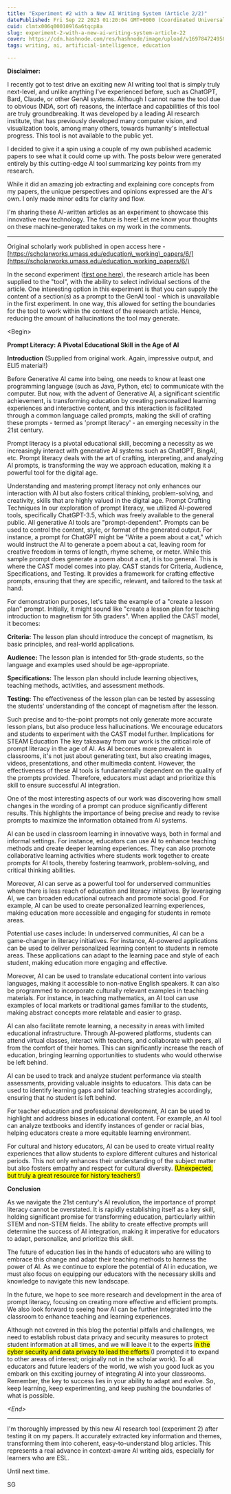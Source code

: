 ```yaml
---
title: "Experiment #2 with a New AI Writing System (Article 2/2)"
datePublished: Fri Sep 22 2023 01:20:04 GMT+0000 (Coordinated Universal Time)
cuid: clmtx006q000109l6a6tqcp8a
slug: experiment-2-with-a-new-ai-writing-system-article-22
cover: https://cdn.hashnode.com/res/hashnode/image/upload/v1697847249580/a86c004f-a2e1-4b81-9a4c-8063dd2b55bd.png
tags: writing, ai, artificial-intelligence, education

---
```


**Disclaimer:**

I recently got to test drive an exciting new AI writing tool that is simply truly next-level, and unlike anything I've experienced before, such as ChatGPT, Bard, Claude, or other GenAI systems. Although I cannot name the tool due to obvious (NDA, sort of) reasons, the interface and capabilities of this tool are truly groundbreaking. It was developed by a leading AI research institute, that has previously developed many computer vision, and visualization tools, among many others, towards humanity's intellectual progress. This tool is not available to the public yet.

I decided to give it a spin using a couple of my own published academic papers to see what it could come up with. The posts below were generated entirely by this cutting-edge AI tool summarizing key points from my research.

While it did an amazing job extracting and explaining core concepts from my papers, the unique perspectives and opinions expressed are the AI's own. I only made minor edits for clarity and flow.

I'm sharing these AI-written articles as an experiment to showcase this innovative new technology. The future is here! Let me know your thoughts on these machine-generated takes on my work in the comments.

---

Original scholarly work published in open access here - [https://scholarworks.umass.edu/education\_working\_papers/6/](https://scholarworks.umass.edu/education_working_papers/6/)

In the second experiment ([first one here](https://cultureos.hashnode.dev/my-experiments-with-a-groundbreaking-new-ai-writing-system-article-12)), the research article has been supplied to the "tool", with the ability to select individual sections of the article. One interesting option in this experiment is that you can supply the content of a section(s) as a prompt to the GenAI tool - which is unavailable in the first experiment. In one way, this allowed for setting the boundaries for the tool to work within the context of the research article. Hence, reducing the amount of hallucinations the tool may generate.

&lt;Begin&gt;

**Prompt Literacy: A Pivotal Educational Skill in the Age of AI**

**Introduction** (Supplied from original work. Again, impressive output, and ELI5 material!)

Before Generative AI came into being, one needs to know at least one programming language (such as Java, Python, etc) to communicate with the computer. But now, with the advent of Generative AI, a significant scientific achievement, is transforming education by creating personalized learning experiences and interactive content, and this interaction is facilitated through a common language called prompts, making the skill of crafting these prompts - termed as 'prompt literacy' - an emerging necessity in the 21st century.

Prompt literacy is a pivotal educational skill, becoming a necessity as we increasingly interact with generative AI systems such as ChatGPT, BingAI, etc. Prompt literacy deals with the art of crafting, interpreting, and analyzing AI prompts, is transforming the way we approach education, making it a powerful tool for the digital age.

Understanding and mastering prompt literacy not only enhances our interaction with AI but also fosters critical thinking, problem-solving, and creativity, skills that are highly valued in the digital age. Prompt Crafting Techniques In our exploration of prompt literacy, we utilized AI-powered tools, specifically ChatGPT-3.5, which was freely available to the general public. All generative AI tools are "prompt-dependent". Prompts can be used to control the content, style, or format of the generated output. For instance, a prompt for ChatGPT might be "Write a poem about a cat," which would instruct the AI to generate a poem about a cat, leaving room for creative freedom in terms of length, rhyme scheme, or meter. While this sample prompt does generate a poem about a cat, it is too general. This is where the CAST model comes into play. CAST stands for Criteria, Audience, Specifications, and Testing. It provides a framework for crafting effective prompts, ensuring that they are specific, relevant, and tailored to the task at hand.

For demonstration purposes, let's take the example of a "create a lesson plan" prompt. Initially, it might sound like "create a lesson plan for teaching introduction to magnetism for 5th graders". When applied the CAST model, it becomes:

**Criteria:** The lesson plan should introduce the concept of magnetism, its basic principles, and real-world applications.

**Audience:** The lesson plan is intended for 5th-grade students, so the language and examples used should be age-appropriate.

**Specifications:** The lesson plan should include learning objectives, teaching methods, activities, and assessment methods.

**Testing:** The effectiveness of the lesson plan can be tested by assessing the students' understanding of the concept of magnetism after the lesson.

Such precise and to-the-point prompts not only generate more accurate lesson plans, but also produce less hallucinations. We encourage educators and students to experiment with the CAST model further. Implications for STEAM Education The key takeaway from our work is the critical role of prompt literacy in the age of AI. As AI becomes more prevalent in classrooms, it's not just about generating text, but also creating images, videos, presentations, and other multimedia content. However, the effectiveness of these AI tools is fundamentally dependent on the quality of the prompts provided. Therefore, educators must adapt and prioritize this skill to ensure successful AI integration.

One of the most interesting aspects of our work was discovering how small changes in the wording of a prompt can produce significantly different results. This highlights the importance of being precise and ready to revise prompts to maximize the information obtained from AI systems.

AI can be used in classroom learning in innovative ways, both in formal and informal settings. For instance, educators can use AI to enhance teaching methods and create deeper learning experiences. They can also promote collaborative learning activities where students work together to create prompts for AI tools, thereby fostering teamwork, problem-solving, and critical thinking abilities.

Moreover, AI can serve as a powerful tool for underserved communities where there is less reach of education and literacy initiatives. By leveraging AI, we can broaden educational outreach and promote social good. For example, AI can be used to create personalized learning experiences, making education more accessible and engaging for students in remote areas.

Potential use cases include: In underserved communities, AI can be a game-changer in literacy initiatives. For instance, AI-powered applications can be used to deliver personalized learning content to students in remote areas. These applications can adapt to the learning pace and style of each student, making education more engaging and effective.

Moreover, AI can be used to translate educational content into various languages, making it accessible to non-native English speakers. It can also be programmed to incorporate culturally relevant examples in teaching materials. For instance, in teaching mathematics, an AI tool can use examples of local markets or traditional games familiar to the students, making abstract concepts more relatable and easier to grasp.

AI can also facilitate remote learning, a necessity in areas with limited educational infrastructure. Through AI-powered platforms, students can attend virtual classes, interact with teachers, and collaborate with peers, all from the comfort of their homes. This can significantly increase the reach of education, bringing learning opportunities to students who would otherwise be left behind.

AI can be used to track and analyze student performance via stealth assessments, providing valuable insights to educators. This data can be used to identify learning gaps and tailor teaching strategies accordingly, ensuring that no student is left behind.

For teacher education and professional development, AI can be used to highlight and address biases in educational content. For example, an AI tool can analyze textbooks and identify instances of gender or racial bias, helping educators create a more equitable learning environment.

For cultural and history educators, AI can be used to create virtual reality experiences that allow students to explore different cultures and historical periods. This not only enhances their understanding of the subject matter but also fosters empathy and respect for cultural diversity. <mark>(Unexpected, but truly a great resource for history teachers!)</mark>

**Conclusion**

As we navigate the 21st century's AI revolution, the importance of prompt literacy cannot be overstated. It is rapidly establishing itself as a key skill, holding significant promise for transforming education, particularly within STEM and non-STEM fields. The ability to create effective prompts will determine the success of AI integration, making it imperative for educators to adapt, personalize, and prioritize this skill.

The future of education lies in the hands of educators who are willing to embrace this change and adapt their teaching methods to harness the power of AI. As we continue to explore the potential of AI in education, we must also focus on equipping our educators with the necessary skills and knowledge to navigate this new landscape.

In the future, we hope to see more research and development in the area of prompt literacy, focusing on creating more effective and efficient prompts. We also look forward to seeing how AI can be further integrated into the classroom to enhance teaching and learning experiences.

Although not covered in this blog the potential pitfalls and challenges, we need to establish robust data privacy and security measures to protect student information at all times, and we will leave it to the experts <mark>in the cyber security and data privacy to lead the efforts </mark> (I prompted it to expand to other areas of interest; originally not in the scholar work). To all educators and future leaders of the world, we wish you good luck as you embark on this exciting journey of integrating AI into your classrooms. Remember, the key to success lies in your ability to adapt and evolve. So, keep learning, keep experimenting, and keep pushing the boundaries of what is possible.

*&lt;End&gt;*

---

I'm thoroughly impressed by this new AI research tool (experiment 2) after testing it on my papers. It accurately extracted key information and themes, transforming them into coherent, easy-to-understand blog articles. This represents a real advance in context-aware AI writing aids, especially for learners who are ESL.

Until next time.

SG